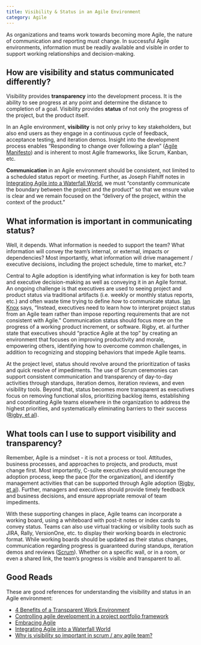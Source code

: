 ```yaml
---
title: Visibility & Status in an Agile Environment
category: Agile
---
```


As organizations and teams work towards becoming more Agile, the nature of communication and reporting must change. In successful Agile environments, information must be readily available and visible in order to support working relationships and decision-making.


## How are visibility and status communicated differently?

Visibility provides **transparency** into the development process. It is the ability to see progress at any point and determine the distance to completion of a goal. Visibility provides **status** of not only the progress of the project, but the product itself.

In an Agile environment, **visibility** is not only privy to key stakeholders, but also end users as they engage in a continuous cycle of feedback, acceptance testing, and iteration demos. Insight into the development process enables “Responding to change over following a plan” ([Agile Manifesto](http://agilemanifesto.org/)) and is inherent to most Agile frameworks, like Scrum, Kanban, etc.

**Communication** in an Agile environment should be consistent, not limited to a scheduled status report or meeting. Further, as Joseph Flahiff notes in [Integrating Agile into a Waterfall World](https://www.infoq.com/articles/agile-in-waterfall-world), we must “constantly communicate the boundary between the project and the product” so that we ensure value is clear and we remain focused on the “delivery of the project, within the context of the product.”


## What information is important in communicating status?

Well, it depends. What information is needed to support the team? What information will convey the team’s internal, or external, impacts or dependencies? Most importantly, what information will drive management / executive decisions, including the project schedule, time to market, etc.?

Central to Agile adoption is identifying what information is key for both team and executive decision-making as well as conveying it in an Agile format. An ongoing challenge is that executives are used to seeing project and product status via traditional artifacts (i.e. weekly or monthly status reports, etc.) and often waste time trying to define *how* to communicate status. [Ian Knox](http://www.networkworld.com/article/2183797/tech-primers/controlling-agile-development-in-a-project-portfolio-framework.html) says, “Instead, executives need to learn how to interpret project status from an Agile team rather than impose reporting requirements that are not consistent with Agile." Communication status should focus more on the progress of a working product increment, or software. Rigby, et. al further state that executives should “practice Agile at the top” by creating an environment that focuses on improving productivity and morale, empowering others, identifying how to overcome common challenges, in addition to recognizing and stopping behaviors that impede Agile teams.

At the project level, status should revolve around the prioritization of tasks and quick resolve of impediments. The use of Scrum ceremonies can support consistent communication and transparency of day-to-day activities through standups, iteration demos, iteration reviews, and even visibility tools. Beyond that, status becomes more transparent as executives focus on removing functional silos, prioritizing backlog items, establishing and coordinating Agile teams elsewhere in the organization to address the highest priorities, and systematically eliminating barriers to their success ([Rigby, et al](https://hbr.org/2016/05/embracing-agile)).


## What tools can I use to support visibility and transparency?

Remember, Agile is a mindset - it is not a process or tool. Attitudes, business processes, and approaches to projects, and products, must change first. Most importantly, C-suite executives should encourage the adoption process, keep the pace [for the organization], and identify management activities that can be supported through Agile adoption ([Rigby, et al](https://hbr.org/2016/05/embracing-agile)). Further, managers and executives should provide timely feedback and business decisions, and ensure appropriate removal of team impediments.

With these supporting changes in place, Agile teams can incorporate a working board, using a whiteboard with post-it notes or index cards to convey status. Teams can also use virtual tracking or visibility tools such as JIRA, Rally, VersionOne, etc. to display their working boards in electronic format. While working boards should be updated as their status changes, communication regarding progress is guaranteed during standups, iteration demos and reviews ([Scrum](https://www.scrum.org/)). Whether on a specific wall, or in a room, or even a shared link, the team’s progress is visible and transparent to all.


## Good Reads

These are good references for understanding the visibility and status in an Agile environment:

* [4 Benefits of a Transparent Work Environment](https://www.liquidplanner.com/blog/why-transparency-matters-and-how-to-make-it-happen/)
* [Controlling agile development in a project portfolio framework](http://www.networkworld.com/article/2183797/tech-primers/controlling-agile-development-in-a-project-portfolio-framework.html)
* [Embracing Agile](https://hbr.org/2016/05/embracing-agile)
* [Integrating Agile into a Waterfall World](https://www.infoq.com/articles/agile-in-waterfall-world)
* [Why is visibility so important in scrum / any agile team?](https://charlenedickson.wordpress.com/why-is-visibility-so-important-in-scrum-any-agile-team/)
